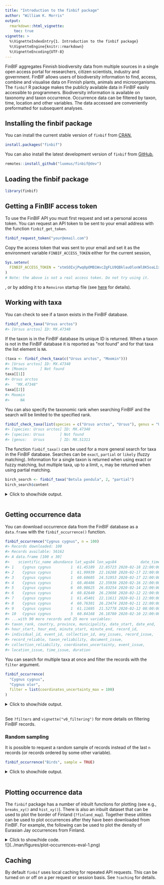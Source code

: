```yaml
---
title: "Introduction to the finbif package"
author: "William K. Morris"
output: 
  rmarkdown::html_vignette:
    toc: true
vignette: >
  %\VignetteIndexEntry{1. Introduction to the finbif package}
  %\VignetteEngine{knitr::rmarkdown}
  %\VignetteEncoding{UTF-8}
---
```



FinBIF aggregates Finnish biodiversity data from multiple sources in a single
open access portal for researchers, citizen scientists, industry and government.
FinBIF allows users of biodiversity information to find, access, combine and 
visualise data on Finnish plants, animals and microorganisms. The `finbif`
R package makes the publicly available data in FinBIF easily accessible to
programmers. Biodiversity information is available on taxonomy and taxon
occurrence. Occurrence data can be filtered by taxon, time, location and other
variables. The data accessed are conveniently preformatted for subsequent
analyses.

## Installing the finbif package
You can install the current stable version of `finbif` from
[CRAN](https://cran.r-project.org),

```r
install.packages("finbif")
```

You can also install the latest development version of `finbif` from
[GitHub](https://github.com),

```r
remotes::install_github("luomus/finbif@dev")
```

## Loading the finbif package

```r
library(finbif)
```

## Getting a FinBIF access token
To use the FinBIF API you must first request and set a personal access token.
You can request an API token to be sent to your email address with the function
`finbif_get_token`.

```r
finbif_request_token("your@email.com")
```

Copy the access token that was sent to your email and set it as the environment
variable `FINBIF_ACCESS_TOKEN` either for the current session,

```r
Sys.setenv(
  FINBIF_ACCESS_TOKEN = "xtmSOIxjPwq0pOMB1WvcZgFLU9QBklauOlonWl8K5oaLIx8RniJLrvcJU4v9H7Et"
)
# Note: the above is not a real access token. Do not try using it.
```
, or by adding it to a `Renviron` startup file (see
[here](https://rviews.rstudio.com/2017/04/19/r-for-enterprise-understanding-r-s-startup/)
for details).

## Working with taxa
You can check to see if a taxon exists in the FinBIF database.

```r
finbif_check_taxa("Ursus arctos")
#> [Ursus arctos] ID: MX.47348
```

If the taxon is in the FinBIF database its unique ID is returned. When a taxon
is not in the FinBIF database it is reported as "not found" and for that taxa
the list element is `NA`.

```r
(taxa <- finbif_check_taxa(c("Ursus arctos", "Moomin")))
#> [Ursus arctos] ID: MX.47348
#> [Moomin      ] Not found
taxa[[1]]
#> Ursus arctos 
#>   "MX.47348"
taxa[[2]]
#> Moomin 
#>     NA
```

You can also specify the taxonomic rank when searching FinBIF and the search
will be limited to the specified rank.

```r
finbif_check_taxa(list(species = c("Ursus arctos", "Ursus"), genus = "Ursus"))
#> [species: Ursus arctos] ID: MX.47348
#> [species: Ursus       ] Not found
#> [genus:   Ursus       ] ID: MX.51311
```

The function `finbif_taxa()` can be used for a more general search for taxa in
the FinBIF database. Searches can be `exact`, `partial` or `likely` (fuzzy
matching). Information for a single taxon is returned when using exact or fuzzy
matching, but multiple taxa, up to a limit, `n`, may be returned when using
partial matching.

```r
birch_search <- finbif_taxa("Betula pendula", 2, "partial")
birch_search$content
```
<details closed>
<summary> Click to show/hide output. </summary>

```r

[[1]]
[[1]]$matchingName
[1] "Betula pendula var. pendula"

[[1]]$nameType
[1] "MX.scientificName"

[[1]]$id
[1] "MX.37994"

[[1]]$scientificName
[1] "Betula pendula var. pendula"

[[1]]$taxonRank
[1] "MX.variety"

[[1]]$cursiveName
[1] TRUE

[[1]]$finnish
[1] TRUE

[[1]]$species
[1] TRUE

[[1]]$vernacularName
[[1]]$vernacularName$fi
[1] "vihtakoivu"

[[1]]$vernacularName$sv
[1] "vanlig vårtbjörk"


[[1]]$informalGroups
[[1]]$informalGroups[[1]]
[[1]]$informalGroups[[1]]$id
[1] "MVL.343"

[[1]]$informalGroups[[1]]$name
[[1]]$informalGroups[[1]]$name$fi
[1] "Putkilokasvit"

[[1]]$informalGroups[[1]]$name$sv
[1] "Kärlväxter"

[[1]]$informalGroups[[1]]$name$en
[1] "Vascular plants"




[[1]]$type
[1] "partialMatches"


[[2]]
[[2]]$matchingName
[1] "Betula pendula var. carelica"

[[2]]$nameType
[1] "MX.scientificName"

[[2]]$id
[1] "MX.37997"

[[2]]$scientificName
[1] "Betula pendula var. carelica"

[[2]]$scientificNameAuthorship
[1] "(Merckl.) Hämet-Ahti"

[[2]]$taxonRank
[1] "MX.variety"

[[2]]$cursiveName
[1] TRUE

[[2]]$finnish
[1] TRUE

[[2]]$species
[1] TRUE

[[2]]$vernacularName
[[2]]$vernacularName$fi
[1] "visakoivu"

[[2]]$vernacularName$sv
[1] "masurbjörk"


[[2]]$informalGroups
[[2]]$informalGroups[[1]]
[[2]]$informalGroups[[1]]$id
[1] "MVL.343"

[[2]]$informalGroups[[1]]$name
[[2]]$informalGroups[[1]]$name$fi
[1] "Putkilokasvit"

[[2]]$informalGroups[[1]]$name$sv
[1] "Kärlväxter"

[[2]]$informalGroups[[1]]$name$en
[1] "Vascular plants"




[[2]]$type
[1] "partialMatches"

```

</details>
<br>

## Getting occurrence data
You can download occurrence data from the FinBIF database as a `data.frame` with
the `finbif_occurrence()` function.

```r
finbif_occurrence("Cygnus cygnus", n = 100)
#> Records downloaded: 100
#> Records available: 56162
#> A data.frame [100 x 30]
#>    scientific_name abundance lat_wgs84 lon_wgs84           date_time
#> 1    Cygnus cygnus         1  61.45189  22.85723 2020-02-18 22:00:00
#> 2    Cygnus cygnus         1  61.99939  22.16288 2020-02-17 22:00:00
#> 3    Cygnus cygnus         1  60.60605  24.51953 2020-02-17 22:00:00
#> 4    Cygnus cygnus         1  60.46486  22.35936 2020-02-16 22:00:00
#> 5    Cygnus cygnus         6  60.98625  26.03254 2020-02-14 22:00:00
#> 6    Cygnus cygnus         4  60.82640  26.23698 2020-02-12 22:00:00
#> 7    Cygnus cygnus         1  61.45401  22.11611 2020-02-11 22:00:00
#> 8    Cygnus cygnus         4  60.76301  26.23474 2020-02-11 22:00:00
#> 9    Cygnus cygnus         1  61.11695  21.52778 2020-02-12 08:00:00
#> 10   Cygnus cygnus         5  60.84168  26.18780 2020-02-10 22:00:00
#> ...with 90 more records and 25 more variables:
#> taxon_rank, country, province, municipality, date_start, date_end,
#> hour_start, hour_end, minute_start, minute_end, record_id,
#> individual_id, event_id, collection_id, any_issues, record_issue,
#> record_reliable, taxon_reliability, document_issue,
#> collection_reliability, coordinates_uncertainty, event_issue,
#> location_issue, time_issue, duration
```

You can search for multiple taxa at once and filter the records with the
`filter` argument.

```r
finbif_occurrence(
  "Cygnus cygnus", 
  "Cygnus olor",
  filter = list(coordinates_uncertainty_max = 100)
)
```
<details closed>
<summary> Click to show/hide output. </summary>

```r

Records downloaded: 10
Records available: 11409
A data.frame [10 x 30]
   scientific_name abundance lat_wgs84 lon_wgs84           date_time
1      Cygnus olor         1  60.44731  22.39747 2020-02-18 22:00:00
2    Cygnus cygnus         6  60.98625  26.03254 2020-02-14 22:00:00
3    Cygnus cygnus         4  60.82640  26.23698 2020-02-12 22:00:00
4    Cygnus cygnus         4  60.76301  26.23474 2020-02-11 22:00:00
5      Cygnus olor         1  60.42794  22.20052 2020-02-11 22:00:00
6    Cygnus cygnus         1  61.11695  21.52778 2020-02-12 08:00:00
7    Cygnus cygnus         5  60.84168  26.18780 2020-02-10 22:00:00
8    Cygnus cygnus         2  61.10934  21.52165 2020-02-11 08:15:00
9    Cygnus cygnus         2  61.11149  21.52930 2020-02-11 06:45:00
10     Cygnus olor         1  60.42794  22.20052 2020-02-07 22:00:00
...with 0 more records and 25 more variables:
taxon_rank, country, province, municipality, date_start, date_end,
hour_start, hour_end, minute_start, minute_end, record_id,
individual_id, event_id, collection_id, any_issues, record_issue,
record_reliable, taxon_reliability, document_issue,
collection_reliability, coordinates_uncertainty, event_issue,
location_issue, time_issue, duration

```

</details>
<br>

See `?filters` and `vignette("v0_filtering")` for more details on filtering
FinBIF records.

### Random sampling
It is possible to request a random sample of records instead of the last `n`
records (or records ordered by some other variable).

```r
finbif_occurrence("Birds", sample = TRUE)
```
<details closed>
<summary> Click to show/hide output. </summary>

```r

Records downloaded: 10
Records available: 17772098
A data.frame [10 x 30]
        scientific_name abundance lat_wgs84 lon_wgs84           date_time
1       Melanitta nigra         1  59.81111  22.89545 1985-10-20 22:00:00
2       Accipiter nisus         1  62.61485  29.68231 1988-04-27 06:00:00
3          Sylvia borin         1  59.83333  21.61667 1986-05-23 21:00:00
4         Cygnus cygnus         1  52.71667   1.55000 1996-02-18 00:00:00
5           Parus major         1  60.88407  24.52246 1995-07-17 21:00:00
6          Larus fuscus         1  60.11667  25.41667 1990-06-10 21:00:00
7        Turdus pilaris         5  63.90609  23.22687 1991-11-14 08:00:00
8  Haliaeetus albicilla         1  60.98752  21.91595 1999-12-31 22:00:00
9           Parus major         1  61.18333  24.16667 1999-06-05 21:00:00
10          Parus major         1  60.75000  27.01667 1979-06-12 22:00:00
...with 0 more records and 25 more variables:
taxon_rank, country, province, municipality, date_start, date_end,
hour_start, hour_end, minute_start, minute_end, record_id,
individual_id, event_id, collection_id, any_issues, record_issue,
record_reliable, taxon_reliability, document_issue,
collection_reliability, coordinates_uncertainty, event_issue,
location_issue, time_issue, duration

```

</details>
<br>

## Plotting occurrence data
The `finbif` package has a number of inbuilt functions for plotting (see e.g.,
`breaks_xy()` and `hist_xy()`). There is also an inbuilt dataset that can be
used to plot the border of Finland (`?finland_map`). Together these utilities
can be used to plot occurrences after they have been downloaded from FinBIF. For
example, the following can be used to plot the density of Eurasian Jay
occurrences from Finland.

<details closed>
<summary><span title=''>Click to show/hide code.</span></summary>

```r
# Download all the occurrences of Eurasian Jay in Finland
# that have coordinates accurate to at least 100m
jays <- finbif_occurrence(
  taxa   = "Eurasian Jay",
  filter = c(
    coordinates_uncertainty_max = 100,
    country                     = "Finland"
  ),
  n      = 2e4,
  quiet  = TRUE
)

# Compute the density of occurrences in 1/4 degree cells and plot as a heatmap
with(
  data = c(jays, finland_map),
  expr = {
    par(mar = c(5, 5, 1, 1), las = 1)
    # compute a 2d histogram from the occurrences
    breaks  <- breaks_xy(bbox, .25) # breakpoints every 1/4 of a degree
    density <- hist_xy(xy = list(lon_wgs84, lat_wgs84), breaks)
    # plot the histogram as a heatmap
    image(density,
          asp    = 2.4,
          breaks = 2^seq(0, 12), # breakpoints for the gridcell colours
          col    = hcl.colors(12, rev = TRUE),
          xlab   = "Longitude",
          ylab   = "Latitude",
          panel.first = grid())
    legend("topright",
           inset  = c(0, .01),
           legend = expression(2^12, "", "", 2^6, "", "", 2^0),
           fill   = hcl.colors(7),
           border = NA,
           bty    = "n",
           adj    = c(0, 0.25), 
           x.intersp = .2,
           y.intersp = .5)
    # add the Finnish border
    polygon(x = vertices, lwd = .2)
  }
)
```
</details>
![](../man/figures/plot-occurrences-eval-1.png)

## Caching
By default `finbif` uses local caching for repeated API requests. This
can be turned on or off on a per request or session basis. See `?caching` for
details.
